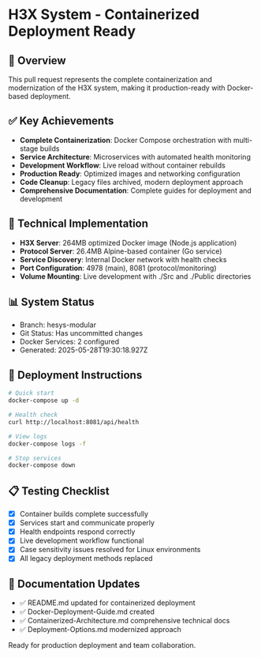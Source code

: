 # H3X System - Containerized Deployment Ready

## 🎯 Overview
This pull request represents the complete containerization and modernization of the H3X system, making it production-ready with Docker-based deployment.

## ✅ Key Achievements
- **Complete Containerization**: Docker Compose orchestration with multi-stage builds
- **Service Architecture**: Microservices with automated health monitoring
- **Development Workflow**: Live reload without container rebuilds
- **Production Ready**: Optimized images and networking configuration
- **Code Cleanup**: Legacy files archived, modern deployment approach
- **Comprehensive Documentation**: Complete guides for deployment and development

## 🚀 Technical Implementation
- **H3X Server**: 264MB optimized Docker image (Node.js application)
- **Protocol Server**: 26.4MB Alpine-based container (Go service)
- **Service Discovery**: Internal Docker network with health checks
- **Port Configuration**: 4978 (main), 8081 (protocol/monitoring)
- **Volume Mounting**: Live development with ./Src and ./Public directories

## 📊 System Status
- Branch: hesys-modular
- Git Status: Has uncommitted changes
- Docker Services: 2 configured
- Generated: 2025-05-28T19:30:18.927Z

## 🔧 Deployment Instructions
```bash
# Quick start
docker-compose up -d

# Health check
curl http://localhost:8081/api/health

# View logs
docker-compose logs -f

# Stop services
docker-compose down
```

## 📋 Testing Checklist
- [x] Container builds complete successfully
- [x] Services start and communicate properly
- [x] Health endpoints respond correctly
- [x] Live development workflow functional
- [x] Case sensitivity issues resolved for Linux environments
- [x] All legacy deployment methods replaced

## 📖 Documentation Updates
- ✅ README.md updated for containerized deployment
- ✅ Docker-Deployment-Guide.md created
- ✅ Containerized-Architecture.md comprehensive technical docs
- ✅ Deployment-Options.md modernized approach

Ready for production deployment and team collaboration.
